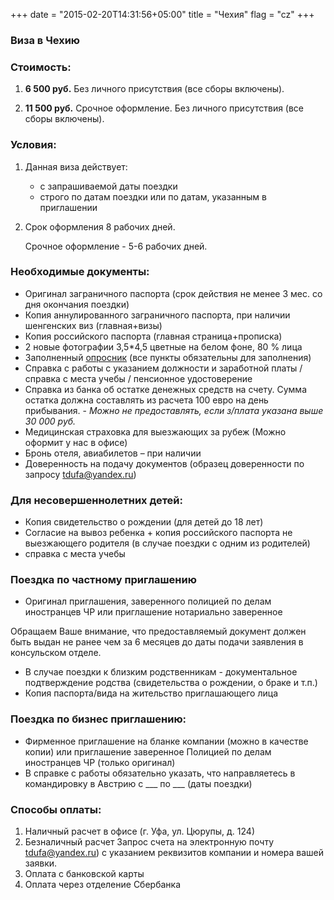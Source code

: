 +++
date = "2015-02-20T14:31:56+05:00"
title = "Чехия"
flag = "cz"
+++

### Виза в Чехию

### Стоимость:
 1) **6 500 руб.** Без личного присутствия (все сборы включены).
 
 2) **11 500 руб.** Срочное оформление. Без личного присутствия (все сборы включены).
 
### Условия:

1. Данная виза действует:
   * с запрашиваемой даты поездки
   * строго по датам поездки или по датам, указанным в приглашении
2. Срок оформления 8 рабочих дней.
 
   Срочное оформление - 5-6 рабочих дней.

 
### Необходимые документы:

* Оригинал заграничного паспорта (срок действия не менее 3 мес. со дня окончания поездки)
* Копия аннулированного заграничного паспорта, при наличии шенгенских виз (главная+визы)
* Копия российского паспорта (главная страница+прописка)
* 2 новые фотографии 3,5*4,5 цветные на белом фоне, 80 % лица
* Заполненный [опросник](/forms/Opros-Shengen.docx) (все пункты обязательны для заполнения)
* Справка с работы с указанием должности и заработной платы /справка с места учебы / пенсионное удостоверение
* Справка из банка об остатке денежных средств на счету. Сумма остатка должна составлять из расчета 100 евро на день прибывания. - *Можно не предоставлять, если з/плата указана выше 30 000 руб.*
* Медицинская страховка для выезжающих за рубеж (Можно оформит у нас в офисе)
* Бронь отеля, авиабилетов – при наличии
* Доверенность на подачу документов (образец доверенности по запросу [tdufa@yandex.ru](mailto:tdufa@yandex.ru))

### Для несовершеннолетних детей:
* Копия свидетельство о рождении (для детей до 18 лет)
* Согласие на вывоз ребенка + копия российского паспорта не выезжающего родителя (в случае поездки с одним из родителей)
* справка с места учебы



### Поездка по частному приглашению
*  Оригинал приглашения, заверенного полицией по делам иностранцев ЧР или приглашение нотариально заверенное

Обращаем Ваше внимание, что предоставляемый документ должен быть выдан не ранее чем за 6 месяцев до даты подачи заявления в консульском отделе.

* В случае поездки к близким родственникам - документальное подтверждение родства (свидетельства о рождении, о браке и т.п.)
* Копия паспорта/вида на жительство приглашающего лица

### Поездка по бизнес приглашению:

*  Фирменное приглашение на бланке компании (можно в качестве копии) или приглашение заверенное Полицией по делам иностранцев ЧР (только оригинал) 
*  В справке с работы обязательно указать, что направляетесь в командировку в Австрию с ___ по ___ (даты поездки)


### Способы оплаты:

1. Наличный расчет в офисе (г. Уфа, ул. Цюрупы, д. 124)
2. Безналичный расчет
Запрос счета на электронную почту [tdufa@yandex.ru](mailto:tdufa@yandex.ru))  с указанием реквизитов компании и номера вашей заявки.
3. Оплата с банковской карты
4. Оплата через отделение Сбербанка
